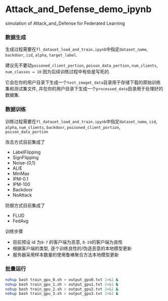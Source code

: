 # Attack_and_Defense_demo_ipynb
simulation of Attack_and_Defense for Federated Learning

### 数据生成

生成过程需要在`fl_dataset_load_and_train.ipynb`中指定`dataset_name`, `backdoor`, `iid`, `alpha`, `target_label`.

建议先不要动`poisoned_client_portion`, `poison_data_portion`, `num_clients`, `num_classes = 10` 因为后续训练过程中有些是写死的.

它会在你的用户目录下生成一个`test_imaget_data`目录用于存储下载的原始训练集和测试集文件, 并在你的用户目录下生成一个`processed_data`目录用于处理好的数据集.


### 数据训练

训练过程需要在`fl_dataset_load_and_train.ipynb`中指定`dataset_name`, `iid`, `alpha`, `num_clients`, `backdoor`, `poisoned_client_portion`, `poison_data_portion`

攻击方式目前集成了
- LabelFlipping
- SignFlipping
- Noise-(0,1)
- ALIE 
- MinMax
- IPM-0.1
- IPM-100
- Backdoor
- NoAttack

防御方式目前集成了
- FLUD
- FedAvg

训练步骤
- 目前预设 id 为`0-7` 的客户端为恶意, `8-19`的客户端为良性
- 根据客户端的类型, 逐个训练良性的/伪造恶意的本地模型更新
- 服务器采用样本数量的使用鲁棒聚合方法本地模型更新

### 批量运行

``` bash
nohup bash train_gpu_0.sh > output_gpu0.txt 2>&1 &
nohup bash train_gpu_1.sh > output_gpu1.txt 2>&1 &
nohup bash train_gpu_2.sh > output_gpu2.txt 2>&1 &
nohup bash train_gpu_3.sh > output_gpu3.txt 2>&1 &
```